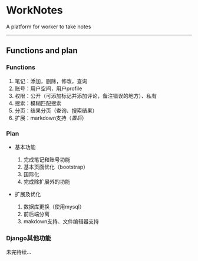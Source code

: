 # WorkNotes

A platform for worker to take notes

---

## Functions and plan

### Functions

1. 笔记：添加，删除，修改，查询
2. 账号：用户空间，用户profile
3. 权限：公开（可添加标记并添加评论，备注错误的地方）、私有
4. 搜索：模糊匹配搜索
5. 分页：结果分页（查询、搜索结果）
6. 扩展：markdown支持（_置后_）

### Plan

- 基本功能

  1. 完成笔记和账号功能
  2. 基本页面优化（bootstrap）
  3. 国际化
  4. 完成除扩展外的功能

- 扩展及优化

  1. 数据库更换（使用mysql）
  2. 前后端分离
  3. makdown支持、文件编辑器支持

### Django其他功能

未完待续...
